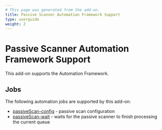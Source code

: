 ```yaml
---
# This page was generated from the add-on.
title: Passive Scanner Automation Framework Support
type: userguide
weight: 2
---
```


# Passive Scanner Automation Framework Support

This add-on supports the Automation Framework.

## Jobs

The following automation jobs are supported by this add-on:

* [passiveScan-config](/docs/desktop/addons/passive-scanner/job-pscanconf/) - passive scan configuration
* [passiveScan-wait](/docs/desktop/addons/passive-scanner/job-pscanwait/) - waits for the passive scanner to finish processing the current queue
